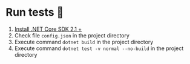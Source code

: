 # Run tests 🦉

1. [Install .NET Core SDK 2.1 +](https://www.microsoft.com/net/download/dotnet-core/2.1)
2. Check file `сonfig.json` in the project directory
2. Execute command `dotnet build` in the project directory
3. Execute command `dotnet test -v normal --no-build` in the project directory
